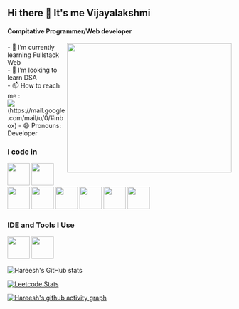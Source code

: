 ## Hi there 👋 It's me Vijayalakshmi
#### Compitative Programmer/Web developer
<img align="right" width="370" height="290" src="https://i.pinimg.com/originals/47/f0/34/47f0342cec72b800463bf003eac1257e.gif">                                                
- 🌱 I’m currently learning Fullstack Web <br />
- 👯 I’m looking to learn DSA <br />
- 📫 How to reach me :
<br /> <img src="https://img.shields.io/badge/Gmail-D14836?style=for-the-badge&logo=gmail&logoColor=white"/>(https://mail.google.com/mail/u/0/#inbox)
- 😄 Pronouns: Developer

### I code in
<img height="50" width="50" src="https://img.icons8.com/color/48/000000/python.png" /> <img height="50" width="50" src="https://img.icons8.com/color/48/000000/c-programming.png" /> <img height="50" width="50" src="https://img.icons8.com/color/48/000000/c-plus-plus-logo.png" /> <img height="50" width="50" src="https://img.icons8.com/color/48/000000/java-coffee-cup-logo.png" /> <img height="50" width="50" src="https://img.icons8.com/color/48/000000/html-5.png" /> <img height="50" width="50" src="https://img.icons8.com/color/48/000000/css3.png" /> 
<img height="50" width="50" src="https://img.icons8.com/color/48/000000/javascript.png"/> <img height="50" width="50" src="https://img.icons8.com/color/48/000000/mysql-logo.png"/>  

### IDE and Tools I Use
<img height="50" width="50" src="https://img.icons8.com/color/48/000000/visual-studio-code-2019.png"/> <img height="50" width="50" src="https://img.icons8.com/color/48/000000/pycharm.png"/> 


![Hareesh's GitHub stats](https://github-readme-stats.vercel.app/api?username=2003viji&theme=dark&show_icons=true&&hide=issues,contribs)

[![Leetcode Stats](https://leetcard.jacoblin.cool/2003viji?ext=contest&theme=dark)](https://leetcode.com/2003viji/)

[![Hareesh's github activity graph](https://github-readme-activity-graph.vercel.app/graph?username=2003viji&bg_color=000000&color=ffffff&line=51f565&point=ffffff&area=true&hide_border=true)](https://github.com/ashutosh00710/github-readme-activity-graph)
